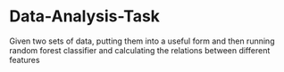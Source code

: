# Data-Analysis-Task
Given two sets of data, putting them into a useful form and then running random forest classifier and calculating the relations between different features
